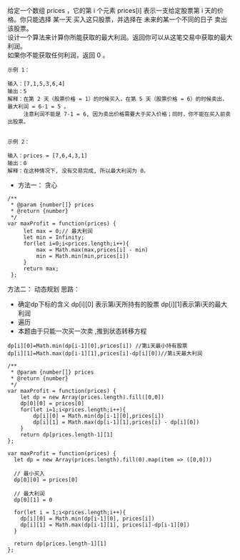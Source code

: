 
给定一个数组 prices ，它的第 i 个元素 prices[i] 表示一支给定股票第 i 天的价格。你只能选择 某一天 买入这只股票，并选择在 未来的某一个不同的日子 卖出该股票。  
设计一个算法来计算你所能获取的最大利润。返回你可以从这笔交易中获取的最大利润。  
如果你不能获取任何利润，返回 0 。
```
示例 1：

输入：[7,1,5,3,6,4]
输出：5
解释：在第 2 天（股票价格 = 1）的时候买入，在第 5 天（股票价格 = 6）的时候卖出，最大利润 = 6-1 = 5 。
     注意利润不能是 7-1 = 6, 因为卖出价格需要大于买入价格；同时，你不能在买入前卖出股票。


示例 2：

输入：prices = [7,6,4,3,1]
输出：0
解释：在这种情况下, 没有交易完成, 所以最大利润为 0。

```
 
- 方法一： 贪心
```
/**
 * @param {number[]} prices
 * @return {number}
 */
var maxProfit = function(prices) {
     let max = 0;// 最大利润
     let min = Infinity;
     for(let i=0;i<prices.length;i++){
         max = Math.max(max,prices[i] - min)
         min = Math.min(min,prices[i])   
     }
     return max;
 };
```

 
方法二： 动态规划
思路： 
- 确定dp下标的含义 dp[i][0] 表示第i天所持有的股票 dp[i][1]表示第i天的最大利润
- 遍历
- 本题由于只能一次买一次卖 ,推到状态转移方程
```
dp[i][0]=Math.min(dp[i-1][0],prices[i]) //第i天最小持有股票
dp[i][1]=Math.max(dp[i-1][1],prices[i]-dp[i][0])//第i天最大利润
```


```
/**
 * @param {number[]} prices
 * @return {number}
 */
var maxProfit = function(prices) {
    let dp = new Array(prices.length).fill([0,0])
    dp[0][0] = prices[0]
    for(let i=1;i<prices.length;i++){
        dp[i][0] = Math.min(dp[i-1][0],prices[i]) 
        dp[i][1] = Math.max(dp[i-1][1],prices[i] - dp[i][0]) 
    }
    return dp[prices.length-1][1]
};
```

```
var maxProfit = function(prices) {
  let dp = new Array(prices.length).fill(0).map(item => ([0,0]))

  // 最小买入
  dp[0][0] = prices[0]

  // 最大利润
  dp[0][1] = 0

  for(let i = 1;i<prices.length;i++){
    dp[i][0] = Math.min(dp[i-1][0], prices[i])
    dp[i][1] = Math.max(dp[i-1][1], prices[i]-dp[i-1][0])
  }

  return dp[prices.length-1][1]
};
```